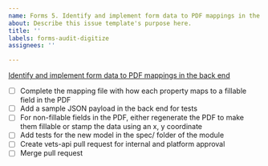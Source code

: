 ```yaml
---
name: Forms 5. Identify and implement form data to PDF mappings in the back end
about: Describe this issue template's purpose here.
title: ''
labels: forms-audit-digitize
assignees: ''

---
```


[Identify and implement form data to PDF mappings in the back end](https://vfs.atlassian.net/wiki/spaces/VFT/pages/2492334104/Form+digitization+development+guide#Step-5-(back-end)%3A-Identify-and-implement-form-data-to-PDF-mappings-in-the-back-end)

- [ ] Complete the mapping file with how each property maps to a fillable field in the PDF
- [ ] Add a sample JSON payload in the back end for tests
- [ ] For non-fillable fields in the PDF, either regenerate the PDF to make them fillable or stamp the data using an x, y coordinate
- [ ] Add tests for the new model in the spec/ folder of the module
- [ ] Create vets-api pull request for internal and platform approval
- [ ] Merge pull request
